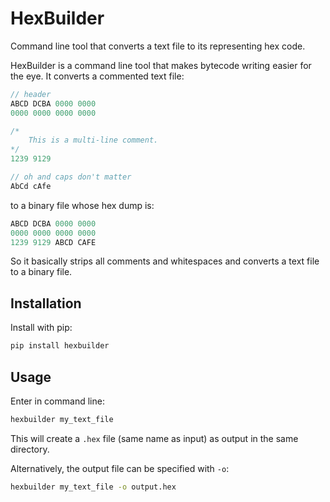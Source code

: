 # HexBuilder
Command line tool that converts a text file to its representing hex code.

HexBuilder is a command line tool that makes bytecode writing easier for the eye. It converts a commented text file:

```java
// header
ABCD DCBA 0000 0000
0000 0000 0000 0000

/*
    This is a multi-line comment.
*/
1239 9129

// oh and caps don't matter
AbCd cAfe
```

to a binary file whose hex dump is:

```java
ABCD DCBA 0000 0000
0000 0000 0000 0000
1239 9129 ABCD CAFE
```

So it basically strips all comments and whitespaces and converts a text file to a binary file.

## Installation

Install with pip:

```sh
pip install hexbuilder
```

## Usage

Enter in command line:

```sh
hexbuilder my_text_file
```

This will create a `.hex` file (same name as input) as output in the same directory.

Alternatively, the output file can be specified with `-o`:

```sh
hexbuilder my_text_file -o output.hex
```